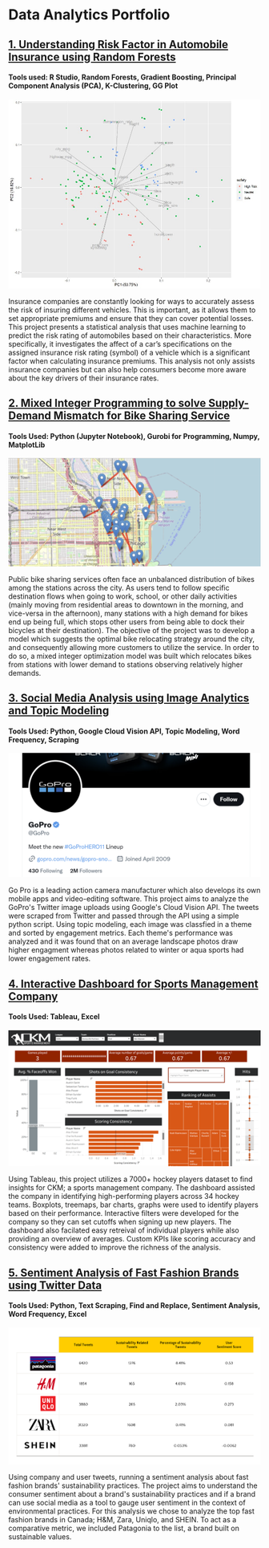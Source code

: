 # Data Analytics Portfolio

## [1. Understanding Risk Factor in Automobile Insurance using Random Forests](https://github.com/teghwin404/predicting-insurance-risk.git)
#### Tools used: R Studio, Random Forests, Gradient Boosting, Principal Component Analysis (PCA), K-Clustering, GG Plot

![](/images/pca_graph.jpg)

Insurance companies are constantly looking for ways to accurately assess the risk of insuring different vehicles. This is important, as it allows them to set appropriate premiums and ensure that they can cover potential losses. This project presents a statistical analysis that uses machine learning to predict the risk rating of automobiles based on their characteristics. More specifically, it investigates the affect of a car’s specifications on the assigned insurance risk rating (symbol) of a vehicle which is a significant factor when calculating insurance premiums. This analysis not only assists insurance companies but can also help consumers become more aware about the key drivers of their insurance rates.

## [2. Mixed Integer Programming to solve Supply-Demand Mismatch for Bike Sharing Service](https://github.com/teghwin404/bike-relocation-optimization.git)
#### Tools Used: Python (Jupyter Notebook), Gurobi for Programming, Numpy, MatplotLib

![](/images/bixi.png)

Public bike sharing services often face an unbalanced distribution of bikes among the stations across the city. As users tend to follow specific destination flows when going to work, school, or other daily activities (mainly moving from residential areas to downtown in the morning, and vice-versa in the afternoon), many stations with a high demand for bikes end up being full, which stops other users from being able to dock their bicycles at their destination). The objective of the project was to develop a model which suggests the optimal bike relocating strategy around the city, and consequently allowing more customers to utilize the service. In order to do so, a mixed integer optimization model was built which relocates bikes from stations with lower demand to stations observing relatively higher demands.

## [3. Social Media Analysis using Image Analytics and Topic Modeling](https://github.com/teghwin404/twitter-image-analytics)
#### Tools Used: Python, Google Cloud Vision API, Topic Modeling, Word Frequency, Scraping

![](/images/gopro.png)

Go Pro is a leading action camera manufacturer which also develops its own mobile apps and video-editing software. This project aims to analyze the GoPro's Twitter image uploads using Google's Cloud Vision API. The tweets were scraped from Twitter and passed through the API using a simple python script. Using topic modeling, each image was classfied in a theme and sorted by engagement metrics. Each theme's performance was analyzed and it was found that on an average landscape photos draw higher engagment whereas photos related to winter or aqua sports had lower engagement rates.

## [4. Interactive Dashboard for Sports Management Company](https://github.com/teghwin404/sports-data-visualization.git)
#### Tools Used: Tableau, Excel

![](/images/ckm.png)

Using Tableau, this project utilizes a 7000+ hockey players dataset to find insights for CKM; a sports management company. The dashboard assisted the company in identifying high-performing players across 34 hockey teams. Boxplots, treemaps, bar charts, graphs were used to identify players based on their performance. Interactive filters were developed for the company so they can set cutoffs when signing up new players. The dashboard also facilated easy retreival of individual players while also providing an overview of averages. Custom KPIs like scoring accuracy and consistency were added to improve the richness of the analysis.

## [5. Sentiment Analysis of Fast Fashion Brands using Twitter Data](https://github.com/teghwin404/sentiment-analysis-using-tweets.git)
#### Tools Used: Python, Text Scraping, Find and Replace, Sentiment Analysis, Word Frequency, Excel 

![](/images/sustainability.png)

Using company and user tweets, running a sentiment analysis about fast fashion brands' sustainability practices. The project aims to understand the consumer sentiment about a brand's sustainability practices and if a brand can use social media as a tool to gauge user sentiment in the context of environmental practices. For this analysis we chose to analyze the top fast fashion brands in Canada; H&M, Zara, Uniqlo, and SHEIN. To act as a comparative metric, we included Patagonia to the list, a brand built on sustainable values.
